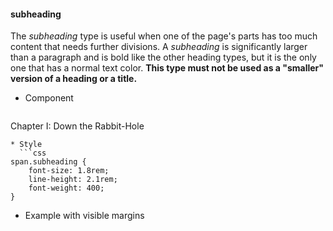 #### subheading

The *subheading* type is useful when one of the page's parts has too much content that needs further divisions. A *subheading* is significantly larger than a paragraph and is bold like the other heading types, but it is the only one that has a normal text color. **This type must not be used as a "smaller" version of a heading or a title.** 

* Component
  ```html
<Text type="subheading">Chapter I: Down the Rabbit-Hole</Text>
```
* Style
  ```css
span.subheading {
	font-size: 1.8rem;
	line-height: 2.1rem;
	font-weight: 400;
}
```
* Example with visible margins